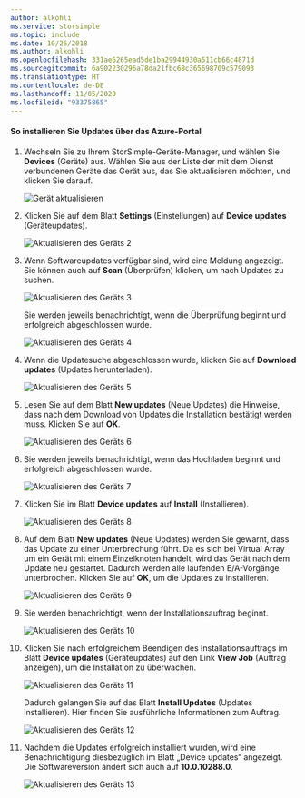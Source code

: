 ```yaml
---
author: alkohli
ms.service: storsimple
ms.topic: include
ms.date: 10/26/2018
ms.author: alkohli
ms.openlocfilehash: 331ae6265ead5de1ba29944930a511cb66c4871d
ms.sourcegitcommit: 6a902230296a78da21fbc68c365698709c579093
ms.translationtype: HT
ms.contentlocale: de-DE
ms.lasthandoff: 11/05/2020
ms.locfileid: "93375865"
---
```

#### <a name="to-install-updates-via-the-azure-portal"></a>So installieren Sie Updates über das Azure-Portal

1. Wechseln Sie zu Ihrem StorSimple-Geräte-Manager, und wählen Sie **Devices** (Geräte) aus. Wählen Sie aus der Liste der mit dem Dienst verbundenen Geräte das Gerät aus, das Sie aktualisieren möchten, und klicken Sie darauf. 

    ![Gerät aktualisieren](../includes/media/storsimple-virtual-array-install-update-via-portal/azupdate1m.png) 

2. Klicken Sie auf dem Blatt **Settings** (Einstellungen) auf **Device updates** (Geräteupdates). 

    ![Aktualisieren des Geräts 2](../includes/media/storsimple-virtual-array-install-update-via-portal/azupdate2m.png)  

3. Wenn Softwareupdates verfügbar sind, wird eine Meldung angezeigt. Sie können auch auf **Scan** (Überprüfen) klicken, um nach Updates zu suchen.

    ![Aktualisieren des Geräts 3](../includes/media/storsimple-virtual-array-install-update-via-portal/azupdate3m.png)

    Sie werden jeweils benachrichtigt, wenn die Überprüfung beginnt und erfolgreich abgeschlossen wurde.

    ![Aktualisieren des Geräts 4](../includes/media/storsimple-virtual-array-install-update-via-portal/azupdate5m.png)

4. Wenn die Updatesuche abgeschlossen wurde, klicken Sie auf **Download updates** (Updates herunterladen). 

    ![Aktualisieren des Geräts 5](../includes/media/storsimple-virtual-array-install-update-via-portal/azupdate6m.png)

5. Lesen Sie auf dem Blatt **New updates** (Neue Updates) die Hinweise, dass nach dem Download von Updates die Installation bestätigt werden muss. Klicken Sie auf **OK**.

    ![Aktualisieren des Geräts 6](../includes/media/storsimple-virtual-array-install-update-via-portal/azupdate7m.png)

6. Sie werden jeweils benachrichtigt, wenn das Hochladen beginnt und erfolgreich abgeschlossen wurde.

     ![Aktualisieren des Geräts 7](../includes/media/storsimple-virtual-array-install-update-via-portal/azupdate8m.png)

5. Klicken Sie im Blatt **Device updates** auf **Install** (Installieren).

     ![Aktualisieren des Geräts 8](../includes/media/storsimple-virtual-array-install-update-via-portal/azupdate11m.png)   

6. Auf dem Blatt **New updates** (Neue Updates) werden Sie gewarnt, dass das Update zu einer Unterbrechung führt. Da es sich bei Virtual Array um ein Gerät mit einem Einzelknoten handelt, wird das Gerät nach dem Update neu gestartet. Dadurch werden alle laufenden E/A-Vorgänge unterbrochen. Klicken Sie auf **OK**, um die Updates zu installieren. 

    ![Aktualisieren des Geräts 9](../includes/media/storsimple-virtual-array-install-update-via-portal/azupdate12m.png) 

7. Sie werden benachrichtigt, wenn der Installationsauftrag beginnt. 

    ![Aktualisieren des Geräts 10](../includes/media/storsimple-virtual-array-install-update-via-portal/azupdate13m.png)

8.  Klicken Sie nach erfolgreichem Beendigen des Installationsauftrags im Blatt **Device updates** (Geräteupdates) auf den Link **View Job** (Auftrag anzeigen), um die Installation zu überwachen. 

    ![Aktualisieren des Geräts 11](../includes/media/storsimple-virtual-array-install-update-via-portal/azupdate15m.png)

    Dadurch gelangen Sie auf das Blatt **Install Updates** (Updates installieren). Hier finden Sie ausführliche Informationen zum Auftrag.

    ![Aktualisieren des Geräts 12](../includes/media/storsimple-virtual-array-install-update-via-portal/azupdate16m.png)

9. Nachdem die Updates erfolgreich installiert wurden, wird eine Benachrichtigung diesbezüglich im Blatt „Device updates“ angezeigt. Die Softwareversion ändert sich auch auf **10.0.10288.0**. 

    ![Aktualisieren des Geräts 13](../includes/media/storsimple-virtual-array-install-update-via-portal/azupdate17m.png)
